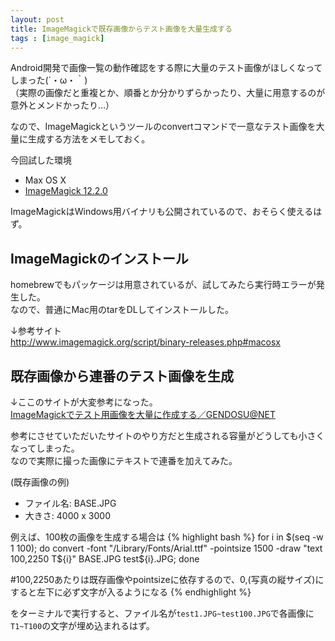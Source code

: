 ```yaml
---
layout: post
title: ImageMagickで既存画像からテスト画像を大量生成する
tags : [image_magick]
---
```


Android開発で画像一覧の動作確認をする際に大量のテスト画像がほしくなってしまった(´・ω・｀)  
（実際の画像だと重複とか、順番とか分かりずらかったり、大量に用意するのが意外とメンドかったり…）

なので、ImageMagickというツールのconvertコマンドで一意なテスト画像を大量に生成する方法をメモしておく。  


今回試した環境

* Max OS X
* [ImageMagick 12.2.0](http://www.imagemagick.org/download/binaries/ImageMagick-x86_64-apple-darwin12.2.0.tar.gz)

ImageMagickはWindows用バイナリも公開されているので、おそらく使えるはず。

## ImageMagickのインストール

homebrewでもパッケージは用意されているが、試してみたら実行時エラーが発生した。  
なので、普通にMac用のtarをDLしてインストールした。

↓参考サイト  
<http://www.imagemagick.org/script/binary-releases.php#macosx>

## 既存画像から連番のテスト画像を生成

↓ここのサイトが大変参考になった。  
[ImageMagickでテスト用画像を大量に作成する／GENDOSU@NET](http://gendosu.jp/archives/1108)

参考にさせていただいたサイトのやり方だと生成される容量がどうしても小さくなってしまった。  
なので実際に撮った画像にテキストで連番を加えてみた。

(既存画像の例)

* ファイル名: BASE.JPG
* 大きさ: 4000 x 3000

例えば、100枚の画像を生成する場合は
{% highlight bash %}
for i in $(seq -w 1 100); do convert -font "/Library/Fonts/Arial.ttf" -pointsize 1500 -draw "text 100,2250 T${i}" BASE.JPG test${i}.JPG; done

#100,2250あたりは既存画像やpointsizeに依存するので、0,(写真の縦サイズ)にすると左下に必ず文字が入るようになる
{% endhighlight %}

をターミナルで実行すると、ファイル名が`test1.JPG~test100.JPG`で各画像に`T1~T100`の文字が埋め込まれるはず。
